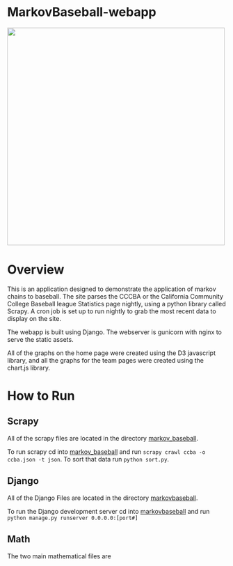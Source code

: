 MarkovBaseball-webapp
=====================

<div style="position:relative; left:auto; right:auto;"><img src ="http://cl.ly/XGLw/download/Screen%20Shot%202014-08-27%20at%2011.57.27%20PM.png" height="500" /></div>


Overview
=====================
This is an application designed to demonstrate the application of markov chains to baseball. The site parses the CCCBA or the California Community College Baseball league Statistics page nightly, using a python library called Scrapy. A cron job is set up to run nightly to grab the most recent data to display on the site.

The webapp is built using Django. The webserver is gunicorn with nginx to serve the static assets. 

All of the graphs on the home page were created using the D3 javascript library, and all the graphs for the team pages were created using the chart.js library.



How to Run
=====================

Scrapy
--------------
All of the scrapy files are located in the directory [markov_baseball](https://github.com/vsharm/markovbaseball-webapp/tree/master/markov_baseball). 

To run scrapy cd into [markov_baseball](https://github.com/vsharm/markovbaseball-webapp/tree/master/markov_baseball) and run ```scrapy crawl ccba -o ccba.json -t json```. To sort that data run ```python sort.py```.

Django
--------------
All of the Django Files are located in the directory [markovbaseball](https://github.com/vsharm/markovbaseball-webapp/tree/master/markovbaseball). 

To run the Django development server cd into [markovbaseball](https://github.com/vsharm/markovbaseball-webapp/tree/master/markovbaseball) and run ```python manage.py runserver 0.0.0.0:[port#]```

Math
--------------
The two main mathematical files are 
